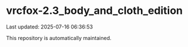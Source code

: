 # vrcfox-2.3_body_and_cloth_edition

Last updated: 2025-07-16 06:36:53

This repository is automatically maintained.
